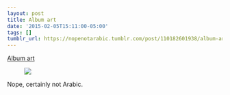 ```yaml
---
layout: post
title: Album art
date: '2015-02-05T15:11:00-05:00'
tags: []
tumblr_url: https://nopenotarabic.tumblr.com/post/110182601938/album-art
---
```

[Album art](https://realslow.bandcamp.com/track/i-love-you)  
<figure class="" data-orig-height="350" data-orig-width="350" data-orig-src="https://66.media.tumblr.com/002222a787f3485ef109a47f8dadbfcf/tumblr_inline_njbfdveRSb1qak995.jpg"><img src="https://66.media.tumblr.com/002222a787f3485ef109a47f8dadbfcf/tumblr_inline_p7g7uztnWW1qz7yyw_540.jpg" data-orig-height="350" data-orig-width="350" data-orig-src="https://66.media.tumblr.com/002222a787f3485ef109a47f8dadbfcf/tumblr_inline_njbfdveRSb1qak995.jpg"></figure>

Nope, certainly not Arabic.

